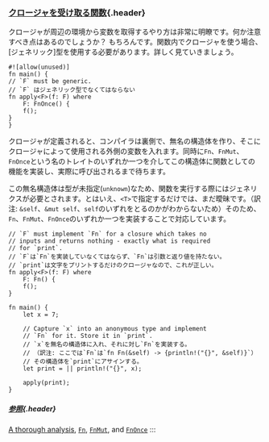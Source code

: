 ### [クロージャを受け取る関数](#クロージャを受け取る関数){.header}

クロージャが周辺の環境から変数を取得するやり方は非常に明瞭です。何か注意すべき点はあるのでしょうか？
もちろんです。関数内でクロージャを使う場合、\[ジェネリック\]型を使用する必要があります。詳しく見ていきましょう。

    #![allow(unused)]
    fn main() {
    // `F` must be generic.
    // `F` はジェネリック型でなくてはならない
    fn apply<F>(f: F) where
        F: FnOnce() {
        f();
    }
    }

クロージャが定義されると、コンパイラは裏側で、無名の構造体を作り、そこにクロージャによって使用される外側の変数を入れます。同時に`Fn`、`FnMut`、`FnOnce`という名のトレイトのいずれか一つを介してこの構造体に関数としての機能を実装し、実際に呼び出されるまで待ちます。

この無名構造体は型が未指定(`unknown`)なため、関数を実行する際にはジェネリクスが必要とされます。とはいえ、`<T>`で指定するだけでは、まだ曖昧です。（訳注:
`&self`、`&mut self`、`self`のいずれをとるのかがわからないため）そのため、`Fn`、`FnMut`、`FnOnce`のいずれか一つを実装することで対応しています。

    // `F` must implement `Fn` for a closure which takes no
    // inputs and returns nothing - exactly what is required
    // for `print`.
    // `F`は`Fn`を実装していなくてはならず、`Fn`は引数と返り値を持たない。
    // `print`は文字をプリントするだけのクロージャなので、これが正しい。
    fn apply<F>(f: F) where
        F: Fn() {
        f();
    }

    fn main() {
        let x = 7;

        // Capture `x` into an anonymous type and implement
        // `Fn` for it. Store it in `print`.
        // `x`を無名の構造体に入れ、それに対し`Fn`を実装する。
        // （訳注: ここでは`Fn`は`fn Fn(&self) -> {println!("{}", &self)}`）
        // その構造体を`print`にアサインする。
        let print = || println!("{}", x);

        apply(print);
    }

##### [参照](#参照){.header}

[A thorough
analysis](https://huonw.github.io/blog/2015/05/finding-closure-in-rust/),
[`Fn`](https://doc.rust-lang.org/std/ops/trait.Fn.html),
[`FnMut`](https://doc.rust-lang.org/std/ops/trait.FnMut.html), and
[`FnOnce`](https://doc.rust-lang.org/std/ops/trait.FnOnce.html)
:::

